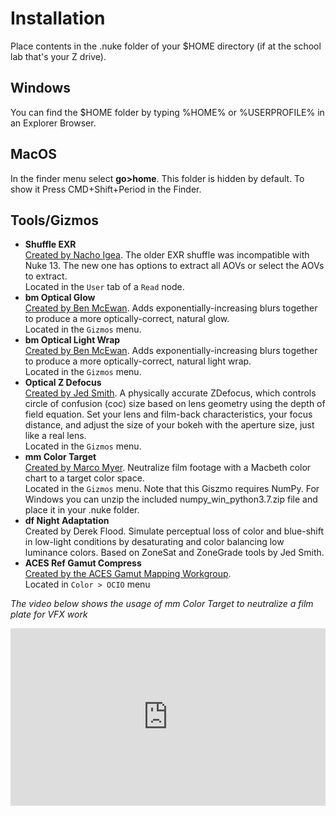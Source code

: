 <h1>Installation</h1>
Place contents in the .nuke folder of your $HOME directory (if at the school lab that's your Z drive). 
<h2>Windows</h2>
  You can find the $HOME folder by typing %HOME% or %USERPROFILE% in an Explorer Browser.
<h2>MacOS</h2>
  In the finder menu select <b>go>home</b>. This folder is hidden by default. To show it Press CMD+Shift+Period in the Finder.

## Tools/Gizmos

- **Shuffle EXR** </br> [Created by Nacho Igea](http://www.nukepedia.com/python/import/export/shufflelayers). The older EXR shuffle was incompatible with Nuke 13. The new one has options to extract all AOVs or select the AOVs to extract. </br>Located in the ```User``` tab of a ```Read``` node.
- **bm Optical Glow** </br> [Created by Ben McEwan](https://github.com/BenMcEwan/nuke_public). Adds exponentially-increasing blurs together to produce a more optically-correct, natural glow. </br>Located in the ```Gizmos``` menu.
- **bm Optical Light Wrap** </br> [Created by Ben McEwan](https://github.com/BenMcEwan/nuke_public). Adds exponentially-increasing blurs together to produce a more optically-correct, natural light wrap. </br>Located in the ```Gizmos``` menu.
- **Optical Z Defocus** </br> [Created by Jed Smith](https://gist.github.com/jedypod/50a3b68f9b5bbe487e1a). A physically accurate ZDefocus, which controls circle of confusion (coc) size based on lens geometry using the depth of field equation. Set your lens and film-back characteristics, your focus distance, and adjust the size of your bokeh with the aperture size, just like a real lens. </br>Located in the ```Gizmos``` menu.
- **mm Color Target** </br> [Created by Marco Myer](https://www.marcomeyer-vfx.de/posts/mmcolortarget-nuke-gizmo/). Neutralize film footage with a Macbeth color chart to a target color space. </br>Located in the ```Gizmos``` menu. Note that this Giszmo requires NumPy. For Windows you can unzip the included numpy_win_python3.7.zip file and place it in your .nuke folder.
- **df Night Adaptation** </br> Created by Derek Flood. Simulate perceptual loss of color and blue-shift in low-light conditions by desaturating and color balancing low luminance colors. Based on ZoneSat and ZoneGrade tools by Jed Smith.
- **ACES Ref Gamut Compress** </br> [Created by the ACES Gamut Mapping Workgroup](https://github.com/ampas/aces-vwg-gamut-mapping-2020). </br>Located in ```Color > OCIO``` menu

*The video below shows the usage of mm Color Target to neutralize a film plate for VFX work* </br>
<div style="padding:56.31% 0 0 0;position:relative;"><iframe src="https://player.vimeo.com/video/727228662?h=6d5cbf799a&amp;badge=0&amp;autopause=0&amp;player_id=0&amp;app_id=58479" frameborder="0" allow="autoplay; fullscreen; picture-in-picture" allowfullscreen style="position:absolute;top:0;left:0;width:100%;height:100%;" title="Plate Neutralization for CG integration"></iframe></div><script src="https://player.vimeo.com/api/player.js"></script>


